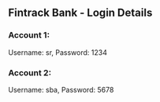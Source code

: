 ## Fintrack Bank - Login Details

### Account 1:

Username: sr, Password: 1234

### Account 2:

Username: sba, Password: 5678
